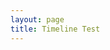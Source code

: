 ```yaml
---
layout: page
title: Timeline Test
---
```


<div id="timeline"></div>

<script>

var events =
{
  "title": {
    "text": {
      "headline": "Eras Test",
      "text": "Events in the 7th century from https://en.wikipedia.org/wiki/Timeline_of_the_Middle_Ages"
    }
  },
  "eras": [
    {
      "start_date": {
        "year": "600"
      },
      "end_date": {
        "year": "650"
      },
      "text": {
        "headline": "Era Test 600-650"
      }
    },
    {
      "start_date": {
        "year": "650"
      },
      "end_date": {
        "year": "700"
      },
      "text": {
        "headline": "Era Test 650-700"
      }
    },
    {
      "start_date": {
        "year": "700"
      },
      "end_date": {
        "year": "720"
      },
      "text": {
        "headline": "Era Test 700-720"
      }
    }
  ],
  "events": [
    {
      "start_date": {
        "year": "602"
      },
      "end_date": {
        "year": "629"
      },
      "media": {
        "url": "https://en.wikipedia.org/wiki/Roman-Persian_Wars"
      },
      "background": {
        "opacity": "50",
        "url": "https://upload.wikimedia.org/wikipedia/commons/a/a2/HumiliationValerianusHolbein.jpg"
      },
      "text": {
        "headline": "Last great Roman-Persian War.",
        "text": "Long conflict leaves both empires exhausted and unable to cope with the newly united Arab armies under Islam in the 630s"
      }
    },
    {
      "start_date": {
        "year": "604"
      },
      "end_date": {
        "year": "609"
      },
      "media": {
        "url": "https://en.wikipedia.org/wiki/Grand_Canal_(China)"
      },
      "background": {
        "opacity": "50",
        "url": "https://upload.wikimedia.org/wikipedia/commons/a/ad/Sui_Wendi_Tang.jpg"
      },
      "text": {
        "headline": "Grand Canal in China is fully completed",
        "text": "Its main role throughout its history was the transport of grain to the capital."
      }
    },
    {
      "start_date": {
        "year": "622",
        "month": "08",
        "day": "09"
      },
      "end_date": {
        "year": "622",
        "month": "08",
        "day": "23"
      },
      "media": {
        "url": "https://en.wikipedia.org/wiki/Hijra_(Islam)"
      },
      "text": {
        "headline": "Muhammad Migrates from Mecca to Medina",
        "text": "Event will have designated first year of the Islamic Calendar, as Anno Hegirae."
      }
    },
    {
      "start_date": {
        "year": "626"
      },
      "media": {
        "url": "https://en.wikipedia.org/wiki/Siege_of_Constantinople_(626)"
      },
      "background": {
        "opacity": "50",
        "url": "https://upload.wikimedia.org/wikipedia/commons/thumb/8/8f/Moldovita_murals_2010_16.jpg/1024px-Moldovita_murals_2010_16.jpg"
      },
      "text": {
        "headline": "Joint Persian-Avar-Slav Siege of Constantinople Constantinople saved",
        "text": "Avar power broken and Persians henceforth on the defensive"
      }
    },
    {
      "start_date": {
        "year": "627",
        "month": "12",
        "day": "12"
      },
      "media": {
        "url": "https://en.wikipedia.org/wiki/Battle_of_Nineveh_(627)"
      },
      "background": {
        "url": "https://upload.wikimedia.org/wikipedia/commons/thumb/9/93/Piero_della_Francesca_021.jpg/1024px-Piero_della_Francesca_021.jpg"
      },
      "text": {
        "headline": "Battle of Nineveh",
        "text": "The Byzantines, under Heraclius, crush the Persians."
      }
    },
    {
      "start_date": {
        "year": "632",
        "month": "06",
        "day": "08"
      },
      "text": {
        "headline": "Death of Muhammed",
        "text": "By this point, all of Arabia is Muslim."
      }
    },
    {
      "start_date": {
        "year": "632",
        "month": "06",
        "day": "08"
      },
      "media": {
        "url": "https://en.wikipedia.org/wiki/Abu_Bakr"
      },
      "text": {
        "headline": "Accession of Abu Bakr as first Caliph",
        "text": "Though the period of his caliphate was not long, it included successful invasions of the two most powerful empires of the time."
      }
    },
    {
      "start_date": {
        "year": "633"
      },
      "end_date": {
        "year": "634"
      },
      "media": {
        "url": "https://en.wikipedia.org/wiki/Battle_of_Heavenfield"
      },
      "text": {
        "headline": "Battle of Heavenfield",
        "text": "Northumbrian army under Oswald defeat Welsh army."
      }
    },
    {
      "start_date": {
        "year": "641"
      },
      "media": {
        "url": "https://en.wikipedia.org/wiki/Battle_of_Nihaw%C4%81nd"
      },
      "background": {
        "url": "https://upload.wikimedia.org/wikipedia/commons/thumb/d/d8/Castle_Nahavend_by_Eug%C3%A8ne_Flandin.jpg/1024px-Castle_Nahavend_by_Eug%C3%A8ne_Flandin.jpg"
      },
      "text": {
        "headline": "Battle of Nehawand",
        "text": "Muslims conquer Persia."
      }
    },
    {
      "start_date": {
        "year": "643"
      },
      "media": {
        "url": "https://en.wikipedia.org/wiki/Alexandria"
      },
      "text": {
        "headline": "Arab Army led by Omar Ibn Al-'Aas takes Alexandria",
        "text": ""
      }
    },
    {
      "start_date": {
        "year": "645"
      },
      "media": {
        "url": "https://en.wikipedia.org/wiki/Soga_clan"
      },
      "text": {
        "headline": "In Japan, the Soga clan falls",
        "text": "This initiates a period of imitation of Chinese culture, The Nara period begins a year later."
      }
    },
    {
      "start_date": {
        "year": "650"
      },
      "media": {
        "url": "https://en.wikipedia.org/wiki/Balkans"
      },
      "text": {
        "headline": "Slav occupation of Balkans complete.",
        "text": ""
      }
    },
    {
      "start_date": {
        "year": "663"
      },
      "media": {
        "url": "https://en.wikipedia.org/wiki/Synod_of_Whitby"
      },
      "text": {
        "headline": "Synod of Whitby",
        "text": "Roman Christianity triumphs over Celtic Christianity in England."
      }
    },
    {
      "start_date": {
        "year": "668"
      },
      "media": {
        "url": "https://en.wikipedia.org/wiki/Three_Kingdoms_of_Korea"
      },
      "text": {
        "headline": "Ends of the Three Kingdoms period in Korea",
        "text": "Established a Unified Silla which led to the North South States Period 30 years later."
      }
    },
    {
      "start_date": {
        "year": "674"
      },
      "end_date": {
        "year": "678"
      },
      "media": {
        "url": "https://en.wikipedia.org/wiki/Siege_of_Constantinople_(674)"
      },
      "background": {
        "url": "https://upload.wikimedia.org/wikipedia/commons/thumb/f/f7/Greekfire-madridskylitzes1.jpg/1024px-Greekfire-madridskylitzes1.jpg"
      },
      "text": {
        "headline": "First Arab siege of Constantinople",
        "text": "First time Islamic armies defeated, forestalling Islamic conquest of Europe."
      }
    },
    {
      "start_date": {
        "year": "681"
      },
      "media": {
        "url": "https://en.wikipedia.org/wiki/First_Bulgarian_Empire"
      },
      "background": {
        "url": "https://upload.wikimedia.org/wikipedia/commons/thumb/d/df/Krum1.jpg/782px-Krum1.jpg"
      },
      "text": {
        "headline": "Establishment of the Bulgarian Empire",
        "text": "A country with great influence in the European history in the Middle Ages."
      }
    },
    {
      "start_date": {
        "year": "685"
      },
      "media": {
        "url": "https://en.wikipedia.org/wiki/Battle_of_Dun_Nechtain"
      },
      "text": {
        "headline": "Battle of Dun Nechtain",
        "text": "Picts defeat Northumbrians, whose dominance ends."
      }
    },
    {
      "start_date": {
        "year": "687"
      },
      "media": {
        "url": "https://en.wikipedia.org/wiki/Battle_of_Tertry"
      },
      "text": {
        "headline": "Battle of Tertry",
        "text": "Established Pepin of Herstal as mayor over the entire realms of Neustria and Austrasia, which further dwindled Merovingian power."
      }
    },
    {
      "start_date": {
        "year": "698"
      },
      "media": {
        "url": "https://en.wikipedia.org/wiki/Carthage"
      },
      "text": {
        "headline": "Arab army takes Carthage",
        "text": "End of Byzantine rule in North Africa"
      }
    },
    {
      "start_date": {
        "year": "698"
      },
      "media": {
        "url": "https://en.wikipedia.org/wiki/North_South_States_Period"
      },
      "text": {
        "headline": "North South States Period begins in Korea",
        "text": "Silla and Balhae coexisted in the south and north of the peninsula, respectively, until 926"
      }
    }
  ]
}
       var timeline = new TL.Timeline('timeline', events);
    </script>
